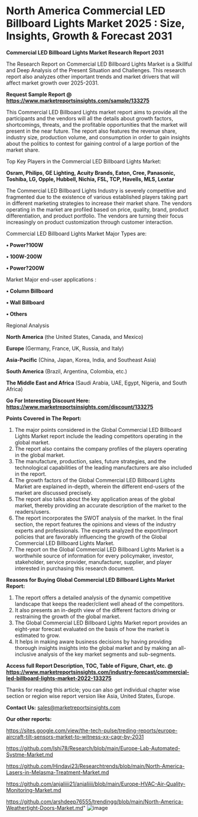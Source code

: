 # North America Commercial LED Billboard Lights Market 2025 : Size, Insights, Growth & Forecast 2031

<strong>Commercial LED Billboard Lights Market Research Report 2031</strong>

The Research Report on Commercial LED Billboard Lights Market is a Skillful and Deep Analysis of the Present Situation and Challenges. This research report also analyzes other important trends and market drivers that will affect market growth over 2025-2031.

<strong>Request Sample Report @ <a href=https://www.marketreportsinsights.com/sample/133275>https://www.marketreportsinsights.com/sample/133275</a></strong>

This Commercial LED Billboard Lights market report aims to provide all the participants and the vendors will all the details about growth factors, shortcomings, threats, and the profitable opportunities that the market will present in the near future. The report also features the revenue share, industry size, production volume, and consumption in order to gain insights about the politics to contest for gaining control of a large portion of the market share.

Top Key Players in the Commercial LED Billboard Lights Market:

<strong>Osram, Philips, GE Lighting, Acuity Brands, Eaton, Cree, Panasonic, Toshiba, LG, Opple, Hubbell, Nichia, FSL, TCP, Havells, MLS, Lextar</strong>

The Commercial LED Billboard Lights Industry is severely competitive and fragmented due to the existence of various established players taking part in different marketing strategies to increase their market share. The vendors operating in the market are profiled based on price, quality, brand, product differentiation, and product portfolio. The vendors are turning their focus increasingly on product customization through customer interaction.

Commercial LED Billboard Lights Market Major Types are:

<strong>• Power?100W

• 100W-200W

• Power?200W</strong>

Market Major end-user applications :

<strong>• Column Billboard

• Wall Billboard

• Others</strong>

Regional Analysis

</u><strong><b>North America</b></strong> (the United States, Canada, and Mexico)

<strong><b>Europe </b></strong>(Germany, France, UK, Russia, and Italy)

<strong><b>Asia-Pacific</b></strong> (China, Japan, Korea, India, and Southeast Asia)

<strong><b>South America</b></strong> (Brazil, Argentina, Colombia, etc.)

<strong><b>The Middle East and Africa</b></strong> (Saudi Arabia, UAE, Egypt, Nigeria, and South Africa)

<strong>Go For Interesting Discount Here: <a href=https://www.marketreportsinsights.com/discount/133275>https://www.marketreportsinsights.com/discount/133275</a></strong>

<strong>Points Covered in The Report:</strong>
<ol>
  <li>The major points considered in the Global Commercial LED Billboard Lights Market report include the leading competitors operating in the global market.</li>
  <li>The report also contains the company profiles of the players operating in the global market.</li>
  <li>The manufacture, production, sales, future strategies, and the technological capabilities of the leading manufacturers are also included in the report.</li>
  <li>The growth factors of the Global Commercial LED Billboard Lights Market are explained in-depth, wherein the different end-users of the market are discussed precisely.</li>
  <li>The report also talks about the key application areas of the global market, thereby providing an accurate description of the market to the readers/users.</li>
  <li>The report incorporates the SWOT analysis of the market. In the final section, the report features the opinions and views of the industry experts and professionals. The experts analyzed the export/import policies that are favorably influencing the growth of the Global Commercial LED Billboard Lights Market.</li>
  <li>The report on the Global Commercial LED Billboard Lights Market is a worthwhile source of information for every policymaker, investor, stakeholder, service provider, manufacturer, supplier, and player interested in purchasing this research document.</li>
</ol>
<strong>Reasons for Buying Global Commercial LED Billboard Lights Market Report:</strong>

<ol>
  <li>The report offers a detailed analysis of the dynamic competitive landscape that keeps the reader/client well ahead of the competitors.</li>
  <li>It also presents an in-depth view of the different factors driving or restraining the growth of the global market.</li>
  <li>The Global Commercial LED Billboard Lights Market report provides an eight-year forecast evaluated on the basis of how the market is estimated to grow.</li>
  <li>It helps in making aware business decisions by having providing thorough insights insights into the global market and by making an all-inclusive analysis of the key market segments and sub-segments.</li>
</ol>
<strong>Access full Report Description, TOC, Table of Figure, Chart, etc. @ <a href=https://www.marketreportsinsights.com/industry-forecast/commercial-led-billboard-lights-market-2022-133275>https://www.marketreportsinsights.com/industry-forecast/commercial-led-billboard-lights-market-2022-133275</a></strong>


Thanks for reading this article; you can also get individual chapter wise section or region wise report version like Asia, United States, Europe.

<strong>Contact Us:</strong>
sales@marketreportsinsights.com

<strong>Our other reports:</strong>

<a href=https://sites.google.com/view/the-tech-pulse/treding-reports/europe-aircraft-tilt-sensors-market-to-witness-xx-cagr-by-2031>https://sites.google.com/view/the-tech-pulse/treding-reports/europe-aircraft-tilt-sensors-market-to-witness-xx-cagr-by-2031</a>

<a href=https://github.com/Ishi78/Research/blob/main/Europe-Lab-Automated-Systme-Market.md>https://github.com/Ishi78/Research/blob/main/Europe-Lab-Automated-Systme-Market.md</a>

<a href=https://github.com/Hindavi23/Researchtrends/blob/main/North-America-Lasers-in-Melasma-Treatment-Market.md>https://github.com/Hindavi23/Researchtrends/blob/main/North-America-Lasers-in-Melasma-Treatment-Market.md</a>

<a href=https://github.com/anjaliiii21/anjaliiii/blob/main/Europe-HVAC-Air-Quality-Monitoring-Market.md>https://github.com/anjaliiii21/anjaliiii/blob/main/Europe-HVAC-Air-Quality-Monitoring-Market.md</a>

<a href=https://github.com/arshdeep76555/trendingg/blob/main/North-America-Weathertight-Doors-Market.md>https://github.com/arshdeep76555/trendingg/blob/main/North-America-Weathertight-Doors-Market.md</a>"
![image](https://github.com/user-attachments/assets/8f944b4c-7469-41c7-8794-5397305e0c90)
